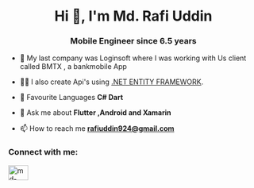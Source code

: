 <h1 align="center">Hi 👋, I'm Md. Rafi Uddin</h1>
<h3 align="center">Mobile Engineer since 6.5 years </h3>

- 🔭 My last company was Loginsoft where I was working with Us client called BMTX , a bankmobile App

- 👨‍💻 I also create Api's using [.NET ENTITY FRAMEWORK](https://www.c-sharpcorner.com/article/entity-framework-introduction-using-c-sharp-part-one/).

- 📝 Favourite Languages **C# Dart**

- 💬 Ask me about **Flutter ,Android and Xamarin**

- 📫 How to reach me **rafiuddin924@gmail.com**


<h3 align="left">Connect with me:</h3>
<p align="left">
<a href="https://www.linkedin.com/in/mdrafiuddin924/" target="blank"><img align="center" src="https://raw.githubusercontent.com/rahuldkjain/github-profile-readme-generator/master/src/images/icons/Social/linked-in-alt.svg" alt="md-sadab-wasim-914a45109" height="30" width="40" /></a>
</p>



